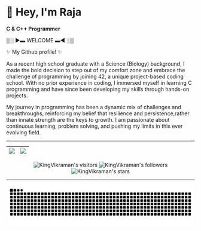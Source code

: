 # 👋 Hey, I'm Raja
                                                                                                                                    
**C & C++ Programmer**

▒░ ►▬ WELCOME ▬◄ ░▒

  ✨ My Github profile! ✨ 

                  
As a recent high school graduate with a Science (Biology) background, I made the bold decision to step out of my comfort zone and embrace the challenge of programming by joining 42, a unique project-based coding school. With no prior experience in coding, I immersed myself in learning C programming and have since been developing my skills through hands-on projects.

My journey in programming has been a dynamic mix of challenges and breakthroughs, reinforcing my belief that resilience and persistence,rather than innate strength are the keys to growth. I am passionate about continuous learning, problem solving, and pushing my limits in this ever evolving field.

<hr>
<table>
	<thead>
		<tr>
			<th align="center">
				<a href="https://github.com/KingVikraman?tab=repositories">
					<img src="https://github-readme-stats.vercel.app/api?username=KingVikraman&theme=tokyonight&show_icons=true&hide_border=true&count_private=true" style="max-width: 100%;">
				</a>
			</th>
			<th align="center">
				<a href="https://github.com/KingVikraman?tab=repositories">
					<img src="https://github-readme-stats.vercel.app/api/top-langs/?username=KingVikraman&theme=tokyonight&show_icons=true&hide_border=true&layout=compact" width="400">
				</a>
			</th>
		</tr>
	</thead>
</table>
<p align="center" dir="auto">
	<img alt="KingVikraman's visitors" src="https://komarev.com/ghpvc/?username=KingVikraman&amp;color=blue&amp;style=flat&amp;label=visitors" data-canonical-src="https://komarev.com/ghpvc/?username=KingVikraman&amp;color=blue&amp;style=flat&amp;label=visitors" style="max-width: 100%;">
	<img alt="KingVikraman's followers" src="https://img.shields.io/github/followers/KingVikraman?color=blue" data-canonical-src="https://img.shields.io/github/followers/KingVikraman?color=blue" style="max-width: 100%;">
	<img alt="KingVikraman's stars" src="https://img.shields.io/github/stars/KingVikraman?color=blue" data-canonical-src="https://img.shields.io/github/stars/KingVikraman?color=blue" style="max-width: 100%;">
</p>
<hr>

<img src="https://raw.githubusercontent.com/KingVikraman/KingVikraman/output/snake.svg" alt="Snake animation" />

<!--
**KingVikraman/KingVikraman** is a ✨ _special_ ✨ repository because its `README.md` (this file) appears on your GitHub profile.

Here are some ideas to get you started:

- 🔭 I’m currently working on ...
- 🌱 I’m currently learning ...
- 👯 I’m looking to collaborate on ...
- 🤔 I’m looking for help with ...
- 💬 Ask me about ...
- 📫 How to reach me: ...
- 😄 Pronouns: ...
- ⚡ Fun fact: ...
-->
